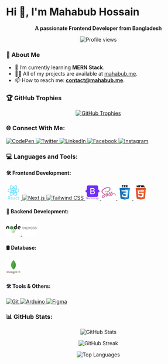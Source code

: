 # Hi 👋, I'm Mahabub Hossain

<p align="center">
  <strong>A passionate Frontend Developer from Bangladesh</strong>
</p>

<p align="center">
  <img src="https://komarev.com/ghpvc/?username=mahabub-bd&label=Profile%20views&color=0e75b6&style=flat" alt="Profile views" />
</p>



### 🌱 About Me

- 🔭 I’m currently learning **MERN Stack**.
- 👨‍💻 All of my projects are available at [mahabub.me](https://mahabub.me).
- 📫 How to reach me: **contact@mahabub.me**.



### 🏆 GitHub Trophies

<p align="center">
  <a href="https://github.com/ryo-ma/github-profile-trophy">
    <img src="https://github-profile-trophy.vercel.app/?username=mahabub-bd&margin-w=15&theme=dracula" alt="GitHub Trophies" />
  </a>
</p>



### 🌐 Connect With Me:

<p>
  <a href="https://codepen.io/mahabub-bd" target="_blank">
    <img src="https://raw.githubusercontent.com/rahuldkjain/github-profile-readme-generator/master/src/images/icons/Social/codepen.svg" alt="CodePen" height="30" />
  </a>
  <a href="https://twitter.com/palashmahabub" target="_blank">
    <img src="https://raw.githubusercontent.com/rahuldkjain/github-profile-readme-generator/master/src/images/icons/Social/twitter.svg" alt="Twitter" height="30" />
  </a>
  <a href="https://linkedin.com/in/mahabub-hossain-86b24558" target="_blank">
    <img src="https://raw.githubusercontent.com/rahuldkjain/github-profile-readme-generator/master/src/images/icons/Social/linked-in-alt.svg" alt="LinkedIn" height="30" />
  </a>
  <a href="https://fb.com/palashmahabub" target="_blank">
    <img src="https://raw.githubusercontent.com/rahuldkjain/github-profile-readme-generator/master/src/images/icons/Social/facebook.svg" alt="Facebook" height="30" />
  </a>
  <a href="https://instagram.com/mahabub-hossain" target="_blank">
    <img src="https://raw.githubusercontent.com/rahuldkjain/github-profile-readme-generator/master/src/images/icons/Social/instagram.svg" alt="Instagram" height="30" />
  </a>
</p>



### 💻 Languages and Tools:

#### 🛠 Frontend Development:

<p>
  <a href="https://reactjs.org/" target="_blank">
    <img src="https://raw.githubusercontent.com/devicons/devicon/master/icons/react/react-original-wordmark.svg" alt="React" height="40" />
  </a>
  <a href="https://nextjs.org/" target="_blank">
    <img src="https://cdn.worldvectorlogo.com/logos/nextjs-2.svg" alt="Next.js" height="40" />
  </a>
   <a href="https://tailwindcss.com/" target="_blank">
    <img src="https://www.vectorlogo.zone/logos/tailwindcss/tailwindcss-icon.svg" alt="Tailwind CSS" height="40" />
  </a>
  <a href="https://getbootstrap.com" target="_blank">
    <img src="https://raw.githubusercontent.com/devicons/devicon/master/icons/bootstrap/bootstrap-plain-wordmark.svg" alt="Bootstrap" height="40" />
  </a>
  <a href="https://sass-lang.com" target="_blank">
    <img src="https://raw.githubusercontent.com/devicons/devicon/master/icons/sass/sass-original.svg" alt="Sass" height="40" />
  </a>
 
  <a href="https://www.w3schools.com/css/" target="_blank">
    <img src="https://raw.githubusercontent.com/devicons/devicon/master/icons/css3/css3-original-wordmark.svg" alt="CSS" height="40" />
  </a>
  <a href="https://www.w3.org/html/" target="_blank">
    <img src="https://raw.githubusercontent.com/devicons/devicon/master/icons/html5/html5-original-wordmark.svg" alt="HTML5" height="40" />
  </a>
</p>

#### 🔧 Backend Development:

<p>
  <a href="https://nodejs.org" target="_blank">
    <img src="https://raw.githubusercontent.com/devicons/devicon/master/icons/nodejs/nodejs-original-wordmark.svg" alt="Node.js" height="40" />
  </a>
  <a href="https://expressjs.com" target="_blank">
    <img src="https://raw.githubusercontent.com/devicons/devicon/master/icons/express/express-original-wordmark.svg" alt="Express.js" height="40" />
  </a>
</p>

#### 🛢 Database:

<p>
  <a href="https://www.mongodb.com/" target="_blank">
    <img src="https://raw.githubusercontent.com/devicons/devicon/master/icons/mongodb/mongodb-original-wordmark.svg" alt="MongoDB" height="40" />
  </a>
</p>

#### 🛠 Tools & Others:

<p>
  <a href="https://git-scm.com/" target="_blank">
    <img src="https://www.vectorlogo.zone/logos/git-scm/git-scm-icon.svg" alt="Git" height="40" />
  </a>
  <a href="https://www.arduino.cc/" target="_blank">
    <img src="https://cdn.worldvectorlogo.com/logos/arduino-1.svg" alt="Arduino" height="40" />
  </a>
  <a href="https://www.figma.com/" target="_blank">
    <img src="https://www.vectorlogo.zone/logos/figma/figma-icon.svg" alt="Figma" height="40" />
  </a>
</p>


### 📊 GitHub Stats:

<p align="center">
  <img src="https://github-readme-stats.vercel.app/api?username=mahabub-bd&show_icons=true&locale=en" alt="GitHub Stats" />
</p>

<p align="center">
  <img src="https://github-readme-streak-stats.herokuapp.com/?user=mahabub-bd" alt="GitHub Streak" />
</p>

<p align="center">
  <img src="https://github-readme-stats.vercel.app/api/top-langs?username=mahabub-bd&show_icons=true&locale=en&layout=compact" alt="Top Languages" />
</p>

